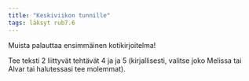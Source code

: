 ```yaml
---
title: "Keskiviikon tunnille"
tags: läksyt rub7.6
---
```


Muista palauttaa ensimmäinen kotikirjoitelma!

Tee teksti 2 liittyvät tehtävät 4 ja ja 5 (kirjallisesti, valitse joko Melissa tai Alvar tai halutessasi tee molemmat).